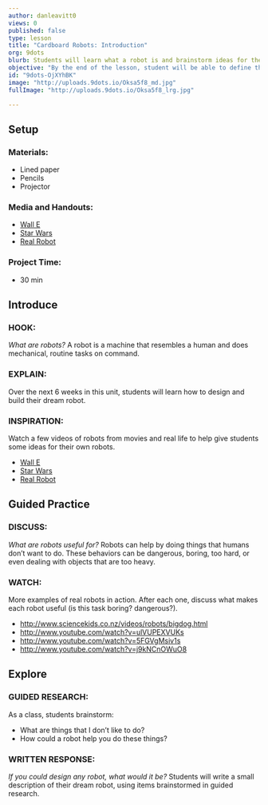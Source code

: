 ```yaml
---
author: danleavitt0
views: 0
published: false
type: lesson
title: "Cardboard Robots: Introduction"
org: 9dots
blurb: Students will learn what a robot is and brainstorm ideas for their own personal robot assistants.
objective: "By the end of the lesson, student will be able to define the term robot by creating a description and drawing of a self-imagined robot."
id: "9dots-OjXYhBK"
image: "http://uploads.9dots.io/Oksa5f8_md.jpg"
fullImage: "http://uploads.9dots.io/Oksa5f8_lrg.jpg"

---
```


## Setup

### Materials:

- Lined paper
- Pencils
- Projector
 
### Media and Handouts:

- [Wall E](http://www.youtube.com/watch?v=woEN_tUVlNI)
- [Star Wars](http://www.youtube.com/watch?v=1rorneEGPso)
- [Real Robot](http://www.youtube.com/watch?v=N_m56irWKeI)
 
### Project Time:

- 30 min
 
## Introduce

### HOOK:
_What are robots?_
A robot is a machine that resembles a human and does mechanical, routine tasks on command.

### EXPLAIN:
Over the next 6 weeks in this unit, students will learn how to design and build their dream robot.

### INSPIRATION:
Watch a few videos of robots from movies and real life to help give students some ideas for their own robots.

- [Wall E](http://www.youtube.com/watch?v=woEN_tUVlNI)
- [Star Wars](http://www.youtube.com/watch?v=1rorneEGPso)
- [Real Robot](http://www.youtube.com/watch?v=N_m56irWKeI)

## Guided Practice

### DISCUSS:
_What are robots useful for?_
Robots can help by doing things that humans don’t want to do.  These behaviors can be dangerous, boring, too hard, or even dealing with objects that are too heavy.

### WATCH:
More examples of real robots in action. After each one, discuss what makes each robot useful (is this task boring? dangerous?).

- http://www.sciencekids.co.nz/videos/robots/bigdog.html
- http://www.youtube.com/watch?v=ulVUPEXVUKs
- http://www.youtube.com/watch?v=5FGVgMsiv1s
- http://www.youtube.com/watch?v=j9kNCnOWuO8

## Explore

### GUIDED RESEARCH:
As a class, students brainstorm:

- What are things that I don’t like to do?
- How could a robot help you do these things?

### WRITTEN RESPONSE:
_If you could design any robot, what would it be?_
Students will write a small description of their dream robot, using items brainstormed in guided research.
